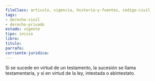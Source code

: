 ```yaml
---
fileClass: articulo, vigencia, historia-y-fuentes, codigo-civil
tags:
- derecho-civil
- derecho-privado
estado: vigente
tipo: inciso
libro:
titulo:
parrafo:
corriente-juridica:
---
```

Si se sucede en virtud de un testamento, la sucesión se llama testamentaria, y si en virtud de la ley, intestada o abintestato.